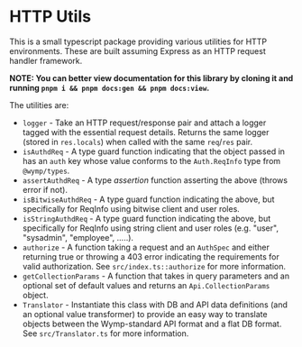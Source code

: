 # HTTP Utils

This is a small typescript package providing various utilities for HTTP environments. These are
built assuming Express as an HTTP request handler framework.

**NOTE: You can better view documentation for this library by cloning it and running
`pnpm i && pnpm docs:gen && pnpm docs:view`.**

The utilities are:

- `logger` - Take an HTTP request/response pair and attach a logger tagged with the essential
  request details. Returns the same logger (stored in `res.locals`) when called with the same
  `req`/`res` pair.
- `isAuthdReq` - A type guard function indicating that the object passed in has an `auth` key
  whose value conforms to the `Auth.ReqInfo` type from `@wymp/types`.
- `assertAuthdReq` - A type _assertion_ function asserting the above (throws error if not).
- `isBitwiseAuthdReq` - A type guard function indicating the above, but specifically for ReqInfo
  using bitwise client and user roles.
- `isStringAuthdReq` - A type guard function indicating the above, but specifically for ReqInfo
  using string client and user roles (e.g. "user", "sysadmin", "employee", .....).
- `authorize` - A function taking a request and an `AuthSpec` and either returning true or throwing
  a 403 error indicating the requirements for valid authorization. See `src/index.ts::authorize`
  for more information.
- `getCollectionParams` - A function that takes in query parameters and an optional set of default
  values and returns an `Api.CollectionParams` object.
- `Translator` - Instantiate this class with DB and API data definitions (and an optional value
  transformer) to provide an easy way to translate objects between the Wymp-standard API format
  and a flat DB format. See `src/Translator.ts` for more information.
